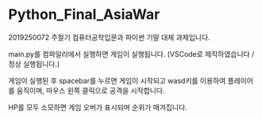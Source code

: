 # Python_Final_AsiaWar

2019250072 주철기
컴퓨터공학입문과 파이썬 기말 대체 과제입니다.

main.py를 컴파일러에서 실행하면 게임이 실행됩니다. (VSCode로 제작하였습니다 / 정상 실행됩니다.)

게임이 실행된 후 spacebar를 누르면 게임이 시작되고 wasd키를 이용하여 플레이어를 움직이며,
마우스 왼쪽 클릭으로 공격을 시작합니다.

HP를 모두 소모하면 게임 오버가 표시되며 순위가 매겨집니다.
